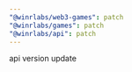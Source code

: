 ```yaml
---
"@winrlabs/web3-games": patch
"@winrlabs/games": patch
"@winrlabs/api": patch
---
```


api version update
